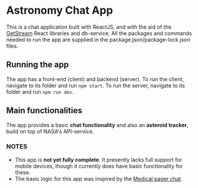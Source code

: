 # Astronomy Chat App
This is a chat application built with ReactJS, and with the aid of the [GetStream](https://getstream.io/) React libraries and db-service. All the packages and commands needed to run the app are supplied in the package.json/package-lock.json files.

## Running the app
The app has a front-end (client) and backend (server). To run the client, navigate to its folder and run `npm start`. To run the server, navigate to its folder and run `npm run dev`.

## Main functionalities
The app provides a basic **chat functionality** and also an **asteroid tracker**, build on top of NASA's API-service.


### NOTES
- This app is **not yet fully complete**. It presently lacks full support for mobile devices, though it currently does have basic functionality for these.
- The basic logic for this app was inspired by the [Medical pager chat](https://github.com/adrianhajdin/project_medical_pager_chat).
